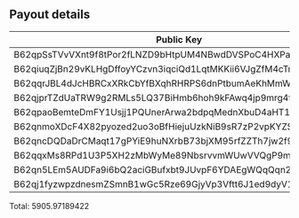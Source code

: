 Payout details
--------------

| Public Key                                              | Amount        | Fee       |
|---------------------------------------------------------|---------------|-----------|
| B62qpSsTVvVXnt9f8tPor2fLNZD9bHtpUM4NBwdDVSPoC4HXPaHREyQ | 202404421278  | 100000000 |
| B62qiuqZjBn29vKLHgDffoyYCzvn3iqciQd1LqtMKKii6VJgZfM4cTm | 6132197923    | 100000000 |
| B62qqrJBL4dJcHBRCxXRkCbYfBXqhRHRPS6dnPtbumAeKhMmWzQ3c4b | 1442212535951 | 100000000 |
| B62qjprTZdUaTRW9g2RMLs5LQ37BiHmb6hoh9kFAwq4jp9mrg4fLJvK | 1442212535951 | 100000000 |
| B62qpaoBemteDmFY1Usjj1PQUnerArwa2bdpqMednXbuD4aHT1ryHCe | 2787898871403 | 100000000 |
| B62qnmoXDcF4X82pyozed2uo3oBfHiejuUzkNiB9sR7zP2vpKYZSrKf | 121158        | 100000000 |
| B62qncDQDaDrCMaqt17gPYiE9huNXrbB73bjXM95rfZZTh7jw2f9EvR | 245379026     | 100000000 |
| B62qqxMs8RPd1U3P5XH2zMbWyMe89NbsrvvmWUwVVQgP9mNwZFVAGAx | 958543764     | 100000000 |
| B62qn5LEm5AUDFa9i6bQ2aciGBufxbt9JUvpF6YDAEgWQqQqn2MSnr7 | 22830048042   | 100000000 |
| B62qj1fyzwpzdnesmZSmnB1wGc5Rze69GjyVp3Vftt6J1ed9dyV1BT9 | 77239724      | 100000000 |

Total: 5905.97189422
